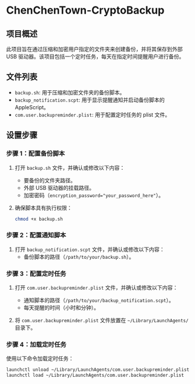 # ChenChenTown-CryptoBackup

## 项目概述

此项目旨在通过压缩和加密用户指定的文件夹来创建备份，并将其保存到外部 USB 驱动器。该项目包括一个定时任务，每天在指定时间提醒用户进行备份。

## 文件列表

- `backup.sh`: 用于压缩和加密文件夹的备份脚本。
- `backup_notification.scpt`: 用于显示提醒通知并启动备份脚本的 AppleScript。
- `com.user.backupreminder.plist`: 用于配置定时任务的 plist 文件。

## 设置步骤

### 步骤 1：配置备份脚本

1. 打开 `backup.sh` 文件，并确认或修改以下内容：
    - 要备份的文件夹路径。
    - 外部 USB 驱动器的挂载路径。
    - 加密密码（`encryption_password="your_password_here"`）。

2. 确保脚本具有执行权限：

    ```sh
    chmod +x backup.sh
    ```

### 步骤 2：配置通知脚本

1. 打开 `backup_notification.scpt` 文件，并确认或修改以下内容：
    - 备份脚本的路径（`/path/to/your/backup.sh`）。

### 步骤 3：配置定时任务

1. 打开 `com.user.backupreminder.plist` 文件，并确认或修改以下内容：
    - 通知脚本的路径（`/path/to/your/backup_notification.scpt`）。
    - 每天提醒的时间（小时和分钟）。

2. 将 `com.user.backupreminder.plist` 文件放置在 `~/Library/LaunchAgents/` 目录下。

### 步骤 4：加载定时任务

使用以下命令加载定时任务：

```sh
launchctl unload ~/Library/LaunchAgents/com.user.backupreminder.plist
launchctl load ~/Library/LaunchAgents/com.user.backupreminder.plist
